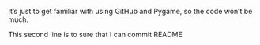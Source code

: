 <p> It’s just to get familiar with using GitHub and Pygame, so the code won’t be much. </p>
<p> This second line is to sure that I can commit README </p>
